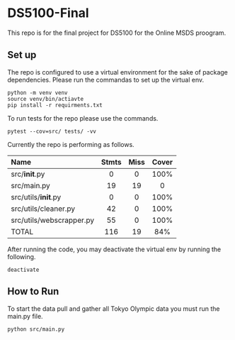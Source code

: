 # DS5100-Final

This repo is for the final project for DS5100 for the Online MSDS proogram. 

## Set up
The repo is configured to use a virtual environment for the sake of package dependencies. Please run the commandas to set up the virtual env.
```
python -m venv venv
source venv/bin/actiavte
pip install -r requirments.txt 
```

To run tests for the repo please use the commands.
```
pytest --cov=src/ tests/ -vv
```

Currently the repo is performing as follows.

| Name | Stmts | Miss | Cover|
| :--- | :---: | :---: | :--: |
| src/__init__.py | 0 | 0 | 100% |
| src/main.py | 19  | 19 | 0 |
| src/utils/__init__.py | 0 | 0 | 100% |
| src/utils/cleaner.py | 42 | 0 | 100% |
| src/utils/webscrapper.py  | 55 | 0 | 100% |
| TOTAL | 116 | 19 | 84% |


After running the code, you may deactivate the virtual env by running the following.
```
deactivate
```


## How to Run
To start the data pull and gather all Tokyo Olympic data you must run the main.py file.

```
python src/main.py 
```


